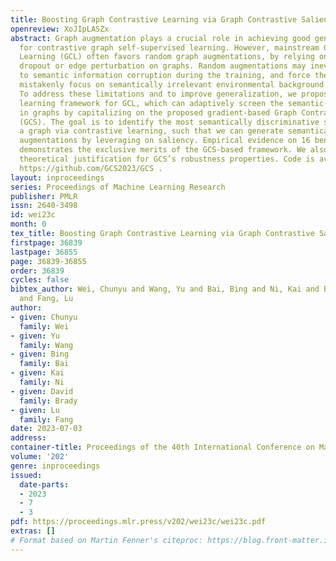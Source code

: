 ```yaml
---
title: Boosting Graph Contrastive Learning via Graph Contrastive Saliency
openreview: XoJIpLASZx
abstract: Graph augmentation plays a crucial role in achieving good generalization
  for contrastive graph self-supervised learning. However, mainstream Graph Contrastive
  Learning (GCL) often favors random graph augmentations, by relying on random node
  dropout or edge perturbation on graphs. Random augmentations may inevitably lead
  to semantic information corruption during the training, and force the network to
  mistakenly focus on semantically irrelevant environmental background structures.
  To address these limitations and to improve generalization, we propose a novel self-supervised
  learning framework for GCL, which can adaptively screen the semantic-related substructure
  in graphs by capitalizing on the proposed gradient-based Graph Contrastive Saliency
  (GCS). The goal is to identify the most semantically discriminative structures of
  a graph via contrastive learning, such that we can generate semantically meaningful
  augmentations by leveraging on saliency. Empirical evidence on 16 benchmark datasets
  demonstrates the exclusive merits of the GCS-based framework. We also provide rigorous
  theoretical justification for GCS’s robustness properties. Code is available at
  https://github.com/GCS2023/GCS .
layout: inproceedings
series: Proceedings of Machine Learning Research
publisher: PMLR
issn: 2640-3498
id: wei23c
month: 0
tex_title: Boosting Graph Contrastive Learning via Graph Contrastive Saliency
firstpage: 36839
lastpage: 36855
page: 36839-36855
order: 36839
cycles: false
bibtex_author: Wei, Chunyu and Wang, Yu and Bai, Bing and Ni, Kai and Brady, David
  and Fang, Lu
author:
- given: Chunyu
  family: Wei
- given: Yu
  family: Wang
- given: Bing
  family: Bai
- given: Kai
  family: Ni
- given: David
  family: Brady
- given: Lu
  family: Fang
date: 2023-07-03
address: 
container-title: Proceedings of the 40th International Conference on Machine Learning
volume: '202'
genre: inproceedings
issued:
  date-parts:
  - 2023
  - 7
  - 3
pdf: https://proceedings.mlr.press/v202/wei23c/wei23c.pdf
extras: []
# Format based on Martin Fenner's citeproc: https://blog.front-matter.io/posts/citeproc-yaml-for-bibliographies/
---
```

